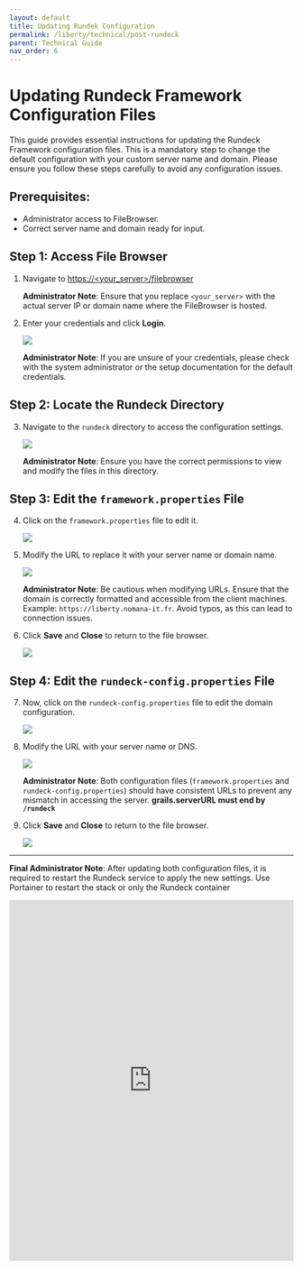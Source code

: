 ```yaml
---
layout: default
title: Updating Rundek Configuration
permalink: /liberty/technical/post-rundeck
parent: Technical Guide
nav_order: 6
---
```


# Updating Rundeck Framework Configuration Files

This guide provides essential instructions for updating the Rundeck Framework configuration files. This is a mandatory step to change the default configuration with your custom server name and domain. Please ensure you follow these steps carefully to avoid any configuration issues.

## Prerequisites:
- Administrator access to FileBrowser.
- Correct server name and domain ready for input.

## Step 1: Access File Browser

1. Navigate to [https://&lt;your_server&gt;/filebrowser](https://liberty.nomana-it.fr/filebrowser/login)

   **Administrator Note**: Ensure that you replace `<your_server>` with the actual server IP or domain name where the FileBrowser is hosted.

2. Enter your credentials and click **Login**.

   ![](https://ajeuwbhvhr.cloudimg.io/colony-recorder.s3.amazonaws.com/files/2024-09-28/9fc30968-ed32-4ee6-a2f8-18c4f2c8cbc0/user_cropped_screenshot.jpeg?width=800)


   **Administrator Note**: If you are unsure of your credentials, please check with the system administrator or the setup documentation for the default credentials.

## Step 2: Locate the Rundeck Directory

3. Navigate to the `rundeck` directory to access the configuration settings.

   ![](https://ajeuwbhvhr.cloudimg.io/colony-recorder.s3.amazonaws.com/files/2024-09-28/b8a53ec7-cfde-44d4-a4ea-9c5e51a9a8d7/ascreenshot.jpeg?width=800)

   **Administrator Note**: Ensure you have the correct permissions to view and modify the files in this directory.

## Step 3: Edit the `framework.properties` File

4. Click on the `framework.properties` file to edit it.

   ![](https://ajeuwbhvhr.cloudimg.io/colony-recorder.s3.amazonaws.com/files/2024-09-28/bad8b33e-1efc-4934-befc-61d9da4cdbcf/ascreenshot.jpeg?width=800)

5. Modify the URL to replace it with your server name or domain name.

   ![](https://ajeuwbhvhr.cloudimg.io/colony-recorder.s3.amazonaws.com/files/2024-09-28/5ad190ef-bd52-4407-9ee7-277ac9f97208/user_cropped_screenshot.jpeg?width=800)

   **Administrator Note**: Be cautious when modifying URLs. Ensure that the domain is correctly formatted and accessible from the client machines. Example: `https://liberty.nomana-it.fr`. Avoid typos, as this can lead to connection issues.

6. Click **Save** and **Close** to return to the file browser.

   ![](https://ajeuwbhvhr.cloudimg.io/colony-recorder.s3.amazonaws.com/files/2024-09-28/33e79fff-725e-4176-b106-3c399f456386/ascreenshot.jpeg?width=800)

## Step 4: Edit the `rundeck-config.properties` File

7. Now, click on the `rundeck-config.properties` file to edit the domain configuration.

   ![](https://ajeuwbhvhr.cloudimg.io/colony-recorder.s3.amazonaws.com/files/2024-09-28/88671014-5f89-4321-8de9-9c9644f0fe7e/user_cropped_screenshot.jpeg?width=800)

8. Modify the URL with your server name or DNS.

   ![](https://ajeuwbhvhr.cloudimg.io/colony-recorder.s3.amazonaws.com/files/2024-09-28/9c2725c9-4be4-45d6-bbfc-596df0d988af/user_cropped_screenshot.jpeg?width=800)

   **Administrator Note**: Both configuration files (`framework.properties` and `rundeck-config.properties`) should have consistent URLs to prevent any mismatch in accessing the server. 
   **grails.serverURL must end by `/rundeck`**

9. Click **Save** and **Close** to return to the file browser.

   ![](https://ajeuwbhvhr.cloudimg.io/colony-recorder.s3.amazonaws.com/files/2024-09-28/68e36d94-cf4a-43e7-a755-bfcca9a60434/ascreenshot.jpeg?width=800)

---

**Final Administrator Note**: After updating both configuration files, it is required to restart the Rundeck service to apply the new settings. Use Portainer to restart the stack or only the Rundeck container

<iframe src="https://scribehow.com/embed/Updating_Rundeck_Framework_Configuration_Files__lJtYGAs7SUWeCvooCHfoFw" width="100%" height="640" allowfullscreen frameborder="0"></iframe>
